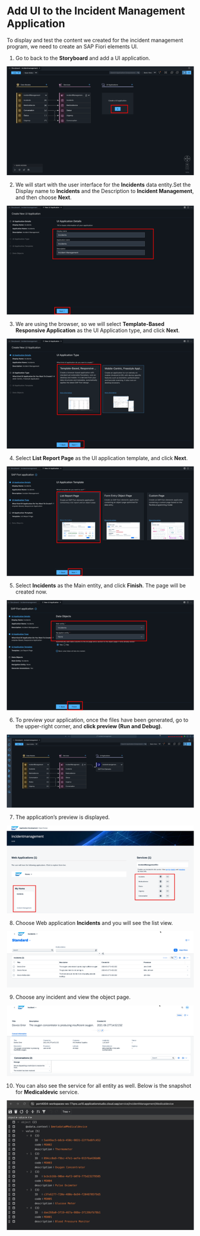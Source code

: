 # Add UI to the Incident Management Application

To display and test the content we created for the incident management program, we need to create an SAP Fiori elements UI.

1. Go to back to the **Storyboard** and add a UI application.

![](./images/storyboard.png)

2. We will start with the user interface for the **Incidents** data entity.Set the Display name to **Incidents** and the Description to **Incident Management**, and then choose **Next**.

![](./images/adduimodule.png)

3. We are using the browser, so we will select **Template-Based Responsive Application** as the UI Application type, and click **Next**.

![](./images/adduitype.png)

4. Select **List Report Page** as the UI application template, and click **Next**.

![](./images/listreport.png)

5. Select **Incidents** as the Main entity, and click **Finish**. The page will be created now.

![](./images/dataobject.png)

6. To preview your application, once the files have been generated, go to the upper-right corner, and **click preview (Run and Debug)**.

![](./images/run.png)

7. The application’s preview is displayed.

![](./images/apppreview.png)

8. Choose Web application **Incidents** and you will see the list view.

![](./images/inicidentlist.png)

9. Choose any incident and view the object page.

![](./images/incidentdata.png)

10. You can also see the service for all entity as well. Below is the snapshot for **Medicaldevic** service.

![](./images/medical.png)

